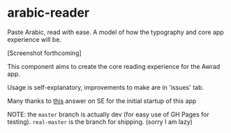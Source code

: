 # arabic-reader
Paste Arabic, read with ease. A model of how the typography and core app experience will be.

[Screenshot forthcoming]

This component aims to create the core reading experience for the Awrad app. 

Usage is self-explanatory, improvements to make are in 'issues' tab.

Many thanks to [this](https://stackoverflow.com/a/38285330) answer on SE for the initial startup of this app

NOTE: the `master` branch is actually dev (for easy use of GH Pages for testing). `real-master` is the branch for shipping. (sorry I am lazy)
